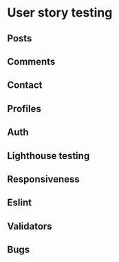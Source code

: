 # User story testing

## Posts

## Comments

## Contact

## Profiles

## Auth

## Lighthouse testing

## Responsiveness


## Eslint

## Validators

## Bugs 